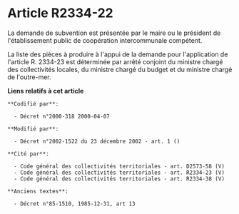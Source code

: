 # Article R2334-22

La demande de subvention est présentée par le maire ou le président de l'établissement public de coopération intercommunale
compétent.

La liste des pièces à produire à l'appui de la demande pour l'application de l'article R. 2334-23 est déterminée par arrêté
conjoint du ministre chargé des collectivités locales, du ministre chargé du budget et du ministre chargé de l'outre-mer.

**Liens relatifs à cet article**

	**Codifié par**:

	  - Décret n°2000-318 2000-04-07

	**Modifié par**:

	  - Décret n°2002-1522 du 23 décembre 2002 - art. 1 ()

	**Cité par**:

	  - Code général des collectivités territoriales - art. D2573-58 (V)
	  - Code général des collectivités territoriales - art. R2334-23 (V)
	  - Code général des collectivités territoriales - art. R2334-38 (V)

	**Anciens textes**:

	  - Décret n°85-1510, 1985-12-31, art 13
